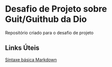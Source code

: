 # Desafio  de Projeto sobre Guit/Guithub da Dio
Repositório  criado para o desafio de projeto
## Links  Úteis
[Síntaxe básica  Markdown](https://www.markdownguide.org/basic-syntax/)
